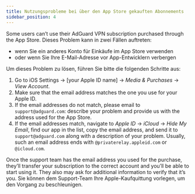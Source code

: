 ```yaml
---
title: Nutzungsprobleme bei über den App Store gekauften Abonnements
sidebar_position: 4
---
```


Some users can’t use their AdGuard VPN subscription purchased through the App Store. Dieses Problem kann in zwei Fällen auftreten:

- wenn Sie ein anderes Konto für Einkäufe im App Store verwenden
- oder wenn Sie Ihre E-Mail-Adresse vor App-Entwicklern verbergen

Um dieses Problem zu lösen, führen Sie bitte die folgenden Schritte aus:

1. Go to iOS Settings → [your Apple ID name] → *Media & Purchases* → *View Account*.
1. Make sure that the email address matches the one you use for your Apple ID.
1. If the email addresses do not match, please email to `support@adguard.com`: describe your problem and provide us with the address used for the App Store.
1. If the email addresses match, navigate to *Apple ID* → *iCloud* → *Hide My Email*, find our app in the list, copy the email address, and send it to `support@adguard.com` along with a description of your problem. Usually, such an email address ends with `@privaterelay.appleid.com` or `@icloud.com`.

Once the support team has the email address you used for the purchase, they’ll transfer your subscription to the correct account and you’ll be able to start using it. They also may ask for additional information to verify that it’s you. Sie können dem Support-Team Ihre Apple-Kaufquittung vorlegen, um den Vorgang zu beschleunigen.
